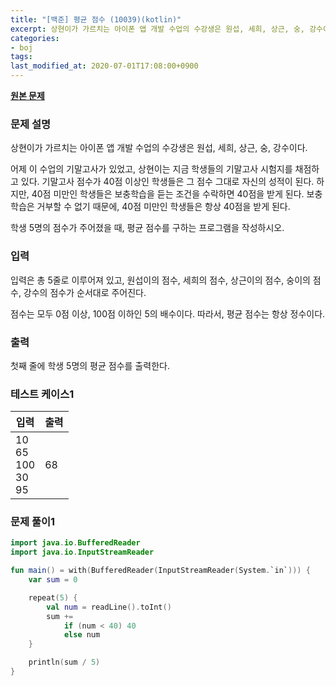 ```yaml
---
title: "[백준] 평균 점수 (10039)(kotlin)"
excerpt: 상현이가 가르치는 아이폰 앱 개발 수업의 수강생은 원섭, 세희, 상근, 숭, 강수이다.
categories:
- boj
tags:
last_modified_at: 2020-07-01T17:08:00+0900
---
```


**[원본 문제](https://www.acmicpc.net/problem/10039)**

### 문제 설명

상현이가 가르치는 아이폰 앱 개발 수업의 수강생은 원섭, 세희, 상근, 숭, 강수이다.

어제 이 수업의 기말고사가 있었고, 상현이는 지금 학생들의 기말고사 시험지를 채점하고 있다. 기말고사 점수가 40점 이상인 학생들은 그 점수 그대로 자신의 성적이 된다. 하지만, 40점 미만인 학생들은 보충학습을 듣는 조건을 수락하면 40점을 받게 된다. 보충학습은 거부할 수 없기 때문에, 40점 미만인 학생들은 항상 40점을 받게 된다.

학생 5명의 점수가 주어졌을 때, 평균 점수를 구하는 프로그램을 작성하시오.

### 입력

입력은 총 5줄로 이루어져 있고, 원섭이의 점수, 세희의 점수, 상근이의 점수, 숭이의 점수, 강수의 점수가 순서대로 주어진다.

점수는 모두 0점 이상, 100점 이하인 5의 배수이다. 따라서, 평균 점수는 항상 정수이다.

### 출력

첫째 줄에 학생 5명의 평균 점수를 출력한다.

### 테스트 케이스1

|입력|출력|
|-----|-----|
|10<br>65<br>100<br>30<br>95|68|

### 문제 풀이1

```kotlin
import java.io.BufferedReader
import java.io.InputStreamReader

fun main() = with(BufferedReader(InputStreamReader(System.`in`))) {
    var sum = 0

    repeat(5) {
        val num = readLine().toInt()
        sum +=
            if (num < 40) 40
            else num
    }

    println(sum / 5)
}
```
